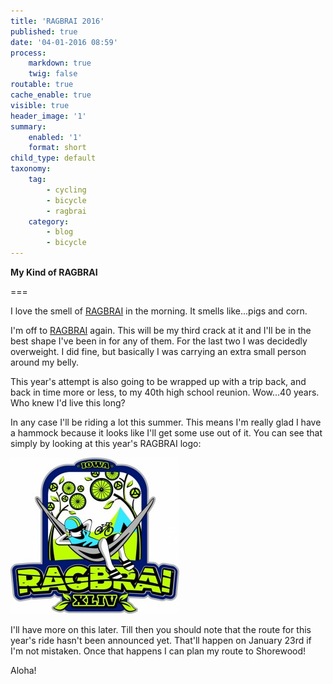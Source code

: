 ```yaml
---
title: 'RAGBRAI 2016'
published: true
date: '04-01-2016 08:59'
process:
    markdown: true
    twig: false
routable: true
cache_enable: true
visible: true
header_image: '1'
summary:
    enabled: '1'
    format: short
child_type: default
taxonomy:
    tag:
        - cycling
        - bicycle
        - ragbrai
    category:
        - blog
        - bicycle
---
```


**My Kind of RAGBRAI**

===

I love the smell of [RAGBRAI](http://ragbrai.com) in the morning. It smells like...pigs and corn.

I'm off to [RAGBRAI](http://ragbrai.com) again. This will be my third crack at it and I'll be in the best shape I've been in for any of them. For the last two I was decidedly overweight. I did fine, but basically I was carrying an extra small person around my belly.

This year's attempt is also going to be wrapped up with a trip back, and back in time more or less, to my 40th high school reunion. Wow...40 years. Who knew I'd live this long?

In any case I'll be riding a lot this summer. This means I'm really glad I have a hammock because it looks like I'll get some use out of it. You can see that simply by looking at this year's RAGBRAI logo:

![RAGBRAI in the Morning](XLIV_cmyk1-270x250.jpg)

I'll have more on this later. Till then you should note that the route for this year's ride hasn't been announced yet. That'll happen on January 23rd if I'm not mistaken. Once that happens I can plan my route to Shorewood!

Aloha!
